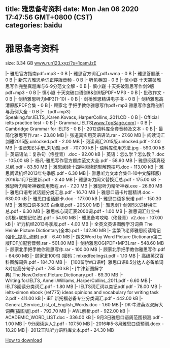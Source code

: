 
title: 雅思备考资料
date: Mon Jan 06 2020 17:47:56 GMT+0800 (CST)    
categories: baidu
---

# 雅思备考资料
size: 3.34 GB
 www.run123.xyz/?s=1camJzE
 
|- 雅思官方指南pdf+mp3 - 0 B
|- 雅思官方词汇pdf+wma - 0 B
|- 雅思答题纸 - 0 B
|- 新东方雅思单词正序版音频 - 0 B
|- 听见英国 - 0 B
|- 慎小嶷 十天突破雅思写作完整真题库与6-9分范文全解 - 0 B
|- 慎小嶷 十天突破雅思写作剑9版pdf+mp3 - 0 B
|- 慎小嶷 十天突破口语剑8&amp;剑9版PDF+MP3 - 0 B
|- 批改作文 - 0 B
|- 剑桥雅思听力MP3(1-10) - 0 B
|- 剑桥雅思精讲电子书 - 0 B
|- 剑桥雅思高清原版PDF合集 - 0 B
|- 顾家北 手把手教你雅思写作pdf+mp3 雅思写作套路剖析与范例大全 - 0 B
|- （pdf+mp3）Speaking.for.IELTS,.Karen.Kovacs,.HarperCollins,.2011.CD - 0 B
|- Official ielts practice test - 0 B
|- Grammar_IELTS[www.TopSage.com] - 0 B
|- Cambridge Grammar for IELTS - 0 B
|- 2012语料库全套音频及文本 - 0 B
|- 最简化雅思写作.rar - 23.80 MB
|- 张道真实用英语语法.rar - 27.60 MB
|- 阅读词汇剑雅2015版.unlocked.pdf - 2.00 MB
|- 阅读词汇2015版.unlocked.pdf - 2.00 MB
|- 语音知识手册_刘功勋.pdf - 707.00 kB
|- 语料库使用方法.jpg - 590.00 kB
|- 英语语法：复杂句（佟登青）.doc - 92.00 kB
|- 英语：怎么学？怎么教？.doc - 105.00 kB
|- 杨凡-雅思写作官方题库范文大全.pdf - 58.60 MB
|- 雅思阅读真经总纲.pdf - 83.50 MB
|- 雅思阅读十四种阅读题型解题技巧.doc - 113.00 kB
|- 雅思阅读机经2013年冬季版.pdf - 6.30 MB
|- 雅思听力文本合集(1-10中文解释版) 2016年1月7日更新.pdf - 3.40 MB
|- 雅思听力同义替换汇总.pdf - 175.00 kB
|- 雅思听力精听神器使用教程.avi - 7.20 MB
|- 雅思听力精听神器.exe - 26.60 MB
|- 雅思口语考试话题分类汇总.pdf - 16.70 MB
|- 雅思口语卡片题精讲.doc - 630.00 kB
|- 雅思口语话题卡.doc - 177.00 kB
|- 雅思口语多米诺.pdf - 150.30 MB
|- 雅思口语多米诺  白金版.pdf - 205.00 MB
|- 雅思剑1-剑9同义词替换汇总.pdf - 6.30 MB
|- 雅思核心词汇表2000词.pdf - 1.00 MB
|- 雅思词汇红宝书(词根+联想记忆法).pdf - 54.90 MB
|- 雅思备考攻略（佟登青）v2.doc - 107.00 kB
|- 听力机经2013冬季版.pdf - 4.00 MB
|- 全英文英语图解学习词典 The Heinle Picture Dictiontary(全本).pdf - 142.90 MB
|- 孟繁飞老师雅思阅读笔记 (强化_提高_点题).pdf - 6.40 MB
|- 朗文Word by Word Picture Dictionary第二版FDF加配套音频.rar - 501.00 MB
|- 剑桥雅思OG[PDF+MP3].rar - 548.60 MB
|- 顾家北手把手教你雅思写作.rar - 100.00 MB
|- 顾家北手把手教你雅思写作.pdf - 64.60 MB
|- 顾家北100句 (密码：mixedfeelings).pdf - 1.10 MB
|- 高级英汉百科图解词典.pdf - 184.70 MB
|- 【100留学#口语#】雅思口语8.5分达人必备单词&对应高分句子.pdf - 785.00 kB
|- [牛津新图解字典].The.New.Oxford.Picture.Dictionary.pdf - 69.30 MB
|- Writing.for.IELTS,.Anneli.Williams,.HarperCollins,.2011.pdf - 6.60 MB
|- IELTS阅读分类词汇.pdf - 1.80 MB
|- IELTS词汇词以类记pdf.pdf - 78.00 MB
|- ielts-simon ebook (ref775) ideas opinions and vocabulary for writing task 2.pdf - 411.00 kB
|- iBT 新托福必备专业分类词汇.pdf - 442.00 kB
|- General_Service_List_of_English_Words.doc - 1.60 MB
|- DK·牛津英汉双解大词典[插图版].pdf - 792.70 MB
|- AWL解析.pdf - 922.00 kB
|- ACADEMIC_WORD_LIST.doc - 336.00 kB
|- 9月3日雅思口语周范围预测.pdf - 1.00 MB
|- 9分阅读达人2.pdf - 107.50 MB
|- 2016年5-8月雅思口语预测.docx - 18.20 MB
|- 2012王陆听力语料库文本.pdf - 24.30 MB

[How to download](https://bpcam.bemobtrk.com/go/2ceec3aa-1ca2-46d6-b9ff-aaa5c184517c?jno=1564)